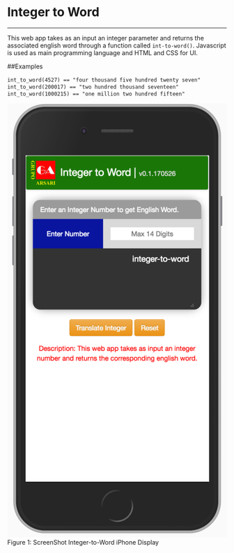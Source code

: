 # Integer to Word
---
This web app takes as an input an integer parameter and returns the associated english word through a function called `int-to-word()`.  Javascript is used as main programming language and HTML and CSS for UI.

##Examples<br />
```
int_to_word(4527) == "four thousand five hundred twenty seven"
int_to_word(200017) == "two hundred thousand seventeen"
int_to_word(1000215) == "one million two hundred fifteen"
```

![ScreenShot](int2word_screenshot.png)
<br />Figure 1: ScreenShot Integer-to-Word iPhone Display
